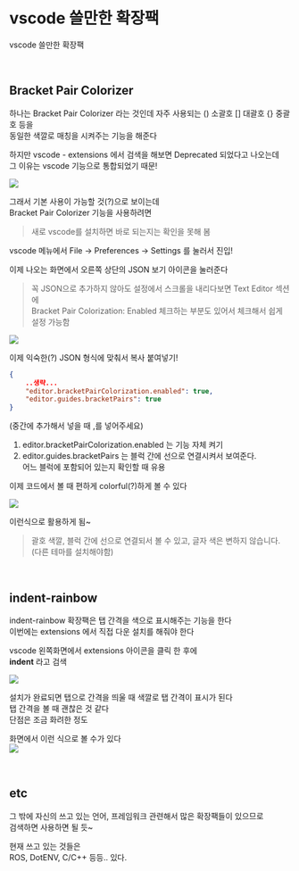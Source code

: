 # vscode 쓸만한 확장팩 
vscode 쓸만한 확장팩 

<br/>

## Bracket Pair Colorizer
하나는 Bracket Pair Colorizer 라는 것인데 자주 사용되는 () 소괄호 [] 대괄호 {} 중괄호 등을  
동일한 색깔로 매칭을 시켜주는 기능을 해준다  

하지만 vscode - extensions 에서 검색을 해보면 Deprecated 되었다고 나오는데  
그 이유는 vscode 기능으로 통합되었기 때문!  

<img src=0>

그래서 기본 사용이 가능할 것(?)으로 보이는데   
Bracket Pair Colorizer 기능을 사용하려면  

> 새로 vscode를 설치하면 바로 되는지는 확인을 못해 봄

vscode 메뉴에서 File -> Preferences -> Settings 를 눌러서 진입!  

이제 나오는 화면에서 오른쪽 상단의 JSON 보기 아이콘을 눌러준다  

>꼭 JSON으로 추가하지 않아도 설정에서 스크롤을 내리다보면 Text Editor 섹션에   
Bracket Pair Colorization: Enabled 체크하는 부분도 있어서 체크해서 쉽게 설정 가능함

<img src=1>

이제 익숙한(?) JSON 형식에 맞춰서 복사 붙여넣기!
```json
{
    ..생략...
    "editor.bracketPairColorization.enabled": true, 
    "editor.guides.bracketPairs": true
}
```
(중간에 추가해서 넣을 때 ,를 넣어주세요)  


1. editor.bracketPairColorization.enabled 는 기능 자체 켜기   
2. editor.guides.bracketPairs 는 블럭 간에 선으로 연결시켜서 보여준다.  
어느 블럭에 포함되어 있는지 확인할 때 유용

이제 코드에서 볼 때 편하게 colorful(?)하게 볼 수 있다  

<img src=2>

이런식으로 활용하게 됨~  

> 괄호 색깔, 블럭 간에 선으로 연결되서 볼 수 있고, 글자 색은 변하지 않습니다. (다른 테마를 설치해야함)

<br/>

## indent-rainbow 
indent-rainbow 확장팩은 탭 간격을 색으로 표시해주는 기능을 한다  
이번에는 extensions 에서 직접 다운 설치를 해줘야 한다  

vscode 왼쪽화면에서 extensions 아이콘을 클릭 한 후에  
**indent** 라고 검색  

<img src=3>

설치가 완료되면 탭으로 간격을 띄울 때 색깔로 탭 간격이 표시가 된다  
탭 간격을 볼 때 괜찮은 것 같다  
단점은 조금 화려한 정도   

화면에서 이런 식으로 볼 수가 있다   
<img src=4>

<br/>

## etc
그 밖에 자신의 쓰고 있는 언어, 프레임워크 관련해서 많은 확장팩들이 있으므로   
검색하면 사용하면 될 듯~

현재 쓰고 있는 것들은  
ROS, DotENV, C/C++ 등등.. 있다.  
